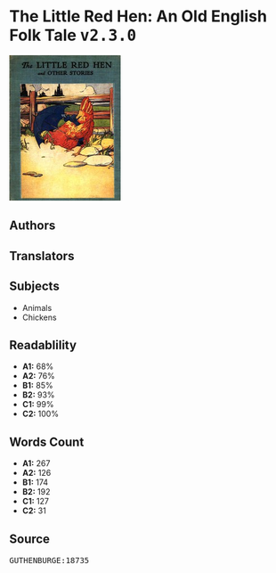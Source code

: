 # The Little Red Hen: An Old English Folk Tale <kbd>v2.3.0</kbd>

![](./cover.medium.jpg "")

## Authors



## Translators



## Subjects


 - Animals
 - Chickens

## Readablility


 - **A1:** 68%
 - **A2:** 76%
 - **B1:** 85%
 - **B2:** 93%
 - **C1:** 99%
 - **C2:** 100%

## Words Count


 - **A1:** 267
 - **A2:** 126
 - **B1:** 174
 - **B2:** 192
 - **C1:** 127
 - **C2:** 31

## Source


<kbd>GUTHENBURGE:18735</kbd>
